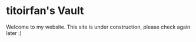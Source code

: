 # titoirfan's Vault

Welcome to my website.
This site is under construction, please check again later :)

